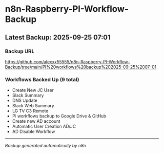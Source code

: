 # n8n-Raspberry-PI-Workflow-Backup

## Latest Backup: 2025-09-25 07:01

### Backup URL
https://github.com/alexxx55555/n8n-Raspberry-PI-Workflow-Backup/tree/main/PI%20workflows%20backup%202025-09-25%2007-01

### Workflows Backed Up (9 total)
- Create New JC User
- Slack Summary
- DNS Update
- Slack Web Summary
- LG TV C3 Remote
- PI workflows backup to Google Drive & GitHub
- Create new AD account
- Automatic User Creation AD/JC
- AD Disable Workflow

---
*Backup generated automatically by n8n*